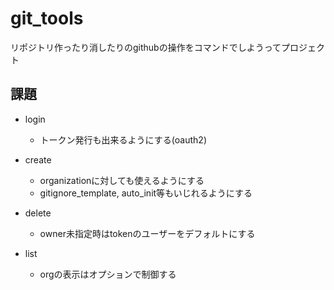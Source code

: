 # git_tools

リポジトリ作ったり消したりのgithubの操作をコマンドでしようってプロジェクト

## 課題
- login
	- トークン発行も出来るようにする(oauth2)

- create
	- organizationに対しても使えるようにする
	- gitignore_template, auto_init等もいじれるようにする

- delete
	- owner未指定時はtokenのユーザーをデフォルトにする

- list
	- orgの表示はオプションで制御する

